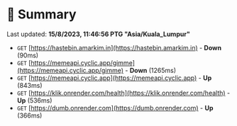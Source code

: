 # 📖 Summary
Last updated: **15/8/2023, 11:46:56 PTG "Asia/Kuala_Lumpur"**

- `GET` [https://hastebin.amarkim.in](https://hastebin.amarkim.in) - **Down** (90ms)
- `GET` [https://memeapi.cyclic.app/gimme](https://memeapi.cyclic.app/gimme) - **Down** (1265ms)
- `GET` [https://memeapi.cyclic.app](https://memeapi.cyclic.app) - **Up** (843ms)
- `GET` [https://klik.onrender.com/health](https://klik.onrender.com/health) - **Up** (536ms)
- `GET` [https://dumb.onrender.com](https://dumb.onrender.com) - **Up** (366ms)
